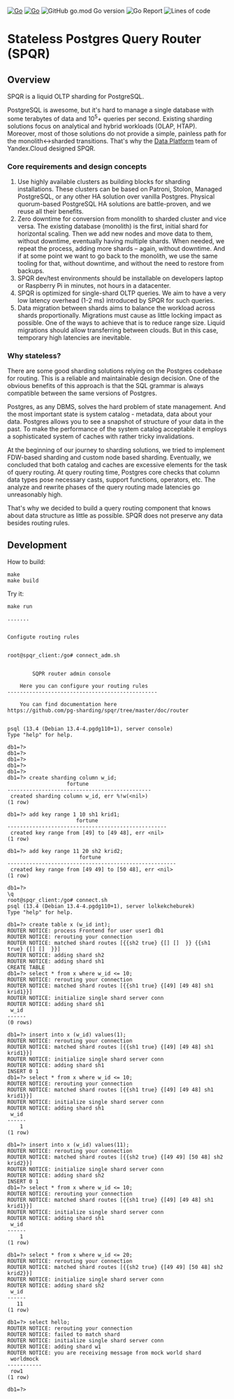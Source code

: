 [![Go](https://github.com/pg-sharding/spqr/actions/workflows/build.yaml/badge.svg)](https://github.com/pg-sharding/spqr/actions/workflows/build.yaml)
[![Go](https://github.com/pg-sharding/spqr/actions/workflows/tests.yaml/badge.svg)](https://github.com/pg-sharding/spqr/actions/workflows/tests.yaml)
![GitHub go.mod Go version](https://img.shields.io/github/go-mod/go-version/pg-sharding/spqr)
![Go Report](https://goreportcard.com/badge/github.com/pg-sharding/spqr)
![Lines of code](https://img.shields.io/tokei/lines/github/pg-sharding/spqr)

# Stateless Postgres Query Router (SPQR)

## Overview
SPQR is a liquid OLTP sharding for PostgreSQL.

PostgreSQL is awesome, but it's hard to manage a single database with some terabytes of data and 10<sup>5</sup>+ queries per second. Existing sharding solutions focus on analytical and hybrid workloads (OLAP, HTAP). Moreover, most of those solutions do not provide a simple, painless path for the monolith<->sharded transitions. That's why the [Data Platform](https://cloud.yandex.com/en-ru/services#data-platform) team of Yandex.Cloud designed SPQR.

### Core requirements and design concepts
1. Use highly available clusters as building blocks for sharding installations. These clusters can be based on Patroni, Stolon, Managed PostgreSQL, or any other HA solution over vanilla Postgres. Physical quorum-based PostgreSQL HA solutions are battle-proven, and we reuse all their benefits.
2. Zero downtime for conversion from monolith to sharded cluster and vice versa. The existing database (monolith) is the first, initial shard for horizontal scaling. Then we add new nodes and move data to them, without downtime, eventually having multiple shards. When needed, we repeat the process, adding more shards – again, without downtime. And if at some point we want to go back to the monolith, we use the same tooling for that, without downtime, and without the need to restore from backups.  
3. SPQR dev/test environments should be installable on developers laptop or Raspberry Pi in minutes, not hours in a datacenter.
4. SPQR is optimized for single-shard OLTP queries. We aim to have a very low latency overhead (1-2 ms) introduced by SPQR for such queries.
5. Data migration between shards aims to balance the workload across shards proportionally. Migrations must cause as little locking impact as possible. One of the ways to achieve that is to reduce range size. Liquid migrations should allow transferring between clouds. But in this case, temporary high latencies are inevitable.

### Why stateless?
There are some good sharding solutions relying on the Postgres codebase for routing. This is a reliable and maintainable design decision. One of the obvious benefits of this approach is that the SQL grammar is always compatible between the same versions of Postgres.

Postgres, as any DBMS, solves the hard problem of state management. And the most important state is system catalog - metadata, data about your data. Postgres allows you to see a snapshot of structure of your data in the past. To make the performance of the system catalog acceptable it employs a sophisticated system of caches with rather tricky invalidations.

At the beginning of our journey to sharding solutions, we tried to implement FDW-based sharding and custom node based sharding. Eventually, we concluded that both catalog and caches are excessive elements for the task of query routing. At query routing time, Postgres core checks that column data types pose necessary casts, support functions, operators, etc. The analyze and rewrite phases of the query routing made latencies go unreasonably high.

That's why we decided to build a query routing component that knows about data structure as little as possible. SPQR does not preserve any data besides routing rules.

## Development
How to build:
```
make
make build
```

Try it:
```
make run

.......


Configute routing rules


root@spqr_client:/go# connect_adm.sh 


		SQPR router admin console

	Here you can configure your routing rules
------------------------------------------------

	You can find documentation here 
https://github.com/pg-sharding/spqr/tree/master/doc/router


psql (13.4 (Debian 13.4-4.pgdg110+1), server console)
Type "help" for help.

db1=?> 
db1=?> 
db1=?> 
db1=?> 
db1=?> 
db1=?> create sharding column w_id;
                   fortune                    
----------------------------------------------
 created sharding column w_id, err %!w(<nil>)
(1 row)

db1=?> add key range 1 10 sh1 krid1;
                      fortune                      
---------------------------------------------------
 created key range from [49] to [49 48], err <nil>
(1 row)

db1=?> add key range 11 20 sh2 krid2;
                       fortune                        
------------------------------------------------------
 created key range from [49 49] to [50 48], err <nil>
(1 row)

db1=?> 
\q
root@spqr_client:/go# connect.sh 
psql (13.4 (Debian 13.4-4.pgdg110+1), server lolkekcheburek)
Type "help" for help.

db1=?> create table x (w_id int);
ROUTER NOTICE: process Frontend for user user1 db1
ROUTER NOTICE: rerouting your connection
ROUTER NOTICE: matched shard routes [{{sh2 true} {[] []  }} {{sh1 true} {[] []  }}]
ROUTER NOTICE: adding shard sh2
ROUTER NOTICE: adding shard sh1
CREATE TABLE
db1=?> select * from x where w_id <= 10; 
ROUTER NOTICE: rerouting your connection
ROUTER NOTICE: matched shard routes [{{sh1 true} {[49] [49 48] sh1 krid1}}]
ROUTER NOTICE: initialize single shard server conn
ROUTER NOTICE: adding shard sh1
 w_id 
------
(0 rows)

db1=?> insert into x (w_id) values(1);
ROUTER NOTICE: rerouting your connection
ROUTER NOTICE: matched shard routes [{{sh1 true} {[49] [49 48] sh1 krid1}}]
ROUTER NOTICE: initialize single shard server conn
ROUTER NOTICE: adding shard sh1
INSERT 0 1
db1=?> select * from x where w_id <= 10;
ROUTER NOTICE: rerouting your connection
ROUTER NOTICE: matched shard routes [{{sh1 true} {[49] [49 48] sh1 krid1}}]
ROUTER NOTICE: initialize single shard server conn
ROUTER NOTICE: adding shard sh1
 w_id 
------
    1
(1 row)

db1=?> insert into x (w_id) values(11);
ROUTER NOTICE: rerouting your connection
ROUTER NOTICE: matched shard routes [{{sh2 true} {[49 49] [50 48] sh2 krid2}}]
ROUTER NOTICE: initialize single shard server conn
ROUTER NOTICE: adding shard sh2
INSERT 0 1
db1=?> select * from x where w_id <= 10;
ROUTER NOTICE: rerouting your connection
ROUTER NOTICE: matched shard routes [{{sh1 true} {[49] [49 48] sh1 krid1}}]
ROUTER NOTICE: initialize single shard server conn
ROUTER NOTICE: adding shard sh1
 w_id 
------
    1
(1 row)

db1=?> select * from x where w_id <= 20;
ROUTER NOTICE: rerouting your connection
ROUTER NOTICE: matched shard routes [{{sh2 true} {[49 49] [50 48] sh2 krid2}}]
ROUTER NOTICE: initialize single shard server conn
ROUTER NOTICE: adding shard sh2
 w_id 
------
   11
(1 row)

db1=?> select hello;
ROUTER NOTICE: rerouting your connection
ROUTER NOTICE: failed to match shard
ROUTER NOTICE: initialize single shard server conn
ROUTER NOTICE: adding shard w1
ROUTER NOTICE: you are receiving message from mock world shard
 worldmock 
-----------
 row1
(1 row)

db1=?> 

```
